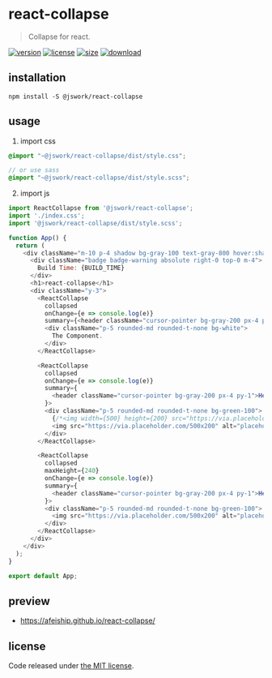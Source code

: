 # react-collapse
> Collapse for react.

[![version][version-image]][version-url]
[![license][license-image]][license-url]
[![size][size-image]][size-url]
[![download][download-image]][download-url]

## installation
```shell
npm install -S @jswork/react-collapse
```

## usage
1. import css
  ```scss
  @import "~@jswork/react-collapse/dist/style.css";

  // or use sass
  @import "~@jswork/react-collapse/dist/style.scss";
  ```
2. import js
  ```js
  import ReactCollapse from '@jswork/react-collapse';
  import './index.css';
  import '@jswork/react-collapse/dist/style.scss';

  function App() {
    return (
      <div className="m-10 p-4 shadow bg-gray-100 text-gray-800 hover:shadow-md transition-all">
        <div className="badge badge-warning absolute right-0 top-0 m-4">
          Build Time: {BUILD_TIME}
        </div>
        <h1>react-collapse</h1>
        <div className="y-3">
          <ReactCollapse
            collapsed
            onChange={e => console.log(e)}
            summary={<header className="cursor-pointer bg-gray-200 px-4 py-1">Header</header>}>
            <div className="p-5 rounded-md rounded-t-none bg-white">
              The Component.
            </div>
          </ReactCollapse>

          <ReactCollapse
            collapsed
            onChange={e => console.log(e)}
            summary={
              <header className="cursor-pointer bg-gray-200 px-4 py-1">Header(slow element has bug)</header>
            }>
            <div className="p-5 rounded-md rounded-t-none bg-green-100">
              {/*<img width={500} height={200} src="https://via.placeholder.com/500x200" alt="placeholder" />*/}
              <img src="https://via.placeholder.com/500x200" alt="placeholder" />
            </div>
          </ReactCollapse>

          <ReactCollapse
            collapsed
            maxHeight={240}
            onChange={e => console.log(e)}
            summary={
              <header className="cursor-pointer bg-gray-200 px-4 py-1">Header(directly set maxHeight)</header>
            }>
            <div className="p-5 rounded-md rounded-t-none bg-green-100">
              <img src="https://via.placeholder.com/500x200" alt="placeholder" />
            </div>
          </ReactCollapse>
        </div>
      </div>
    );
  }

  export default App;
  ```

## preview
- https://afeiship.github.io/react-collapse/

## license
Code released under [the MIT license](https://github.com/afeiship/react-collapse/blob/master/LICENSE.txt).

[version-image]: https://img.shields.io/npm/v/@jswork/react-collapse
[version-url]: https://npmjs.org/package/@jswork/react-collapse

[license-image]: https://img.shields.io/npm/l/@jswork/react-collapse
[license-url]: https://github.com/afeiship/react-collapse/blob/master/LICENSE.txt

[size-image]: https://img.shields.io/bundlephobia/minzip/@jswork/react-collapse
[size-url]: https://github.com/afeiship/react-collapse/blob/master/dist/react-collapse.min.js

[download-image]: https://img.shields.io/npm/dm/@jswork/react-collapse
[download-url]: https://www.npmjs.com/package/@jswork/react-collapse
